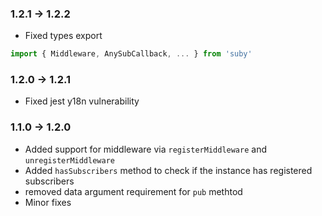 ### 1.2.1 -> 1.2.2
* Fixed types export
```js
import { Middleware, AnySubCallback, ... } from 'suby'
```

### 1.2.0 -> 1.2.1
* Fixed jest y18n vulnerability

### 1.1.0 -> 1.2.0
* Added support for middleware via ```registerMiddleware``` and ```unregisterMiddleware```
* Added ```hasSubscribers``` method to check if the instance has registered subscribers
* removed data argument requirement for ```pub``` methtod
* Minor fixes